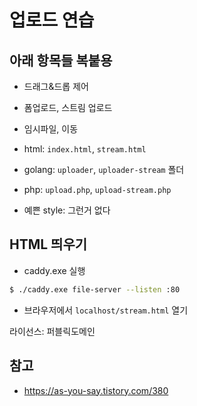 # 업로드 연습

## 아래 항목들 복붙용

* 드래그&드롭 제어
* 폼업로드, 스트림 업로드
* 임시파일, 이동

* html: `index.html`, `stream.html`
* golang: `uploader`, `uploader-stream` 폴더
* php: `upload.php`, `upload-stream.php`
* 예쁜 style: 그런거 없다

## HTML 띄우기
* caddy.exe 실행
```sh
$ ./caddy.exe file-server --listen :80
```
* 브라우저에서 `localhost/stream.html` 열기


라이선스: 퍼블릭도메인


## 참고
* https://as-you-say.tistory.com/380